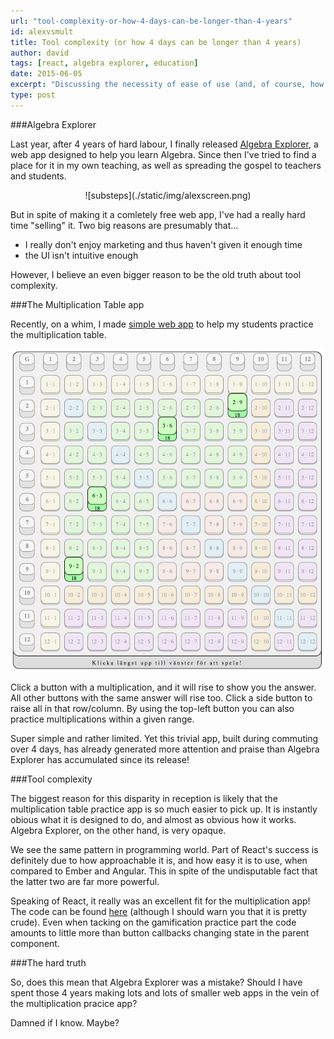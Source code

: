 ```yaml
---
url: "tool-complexity-or-how-4-days-can-be-longer-than-4-years"
id: alexvsmult
title: Tool complexity (or how 4 days can be longer than 4 years)
author: david
tags: [react, algebra explorer, education]
date: 2015-06-05
excerpt: "Discussing the necessity of ease of use (and, of course, how great React is)"
type: post
---
```



###Algebra Explorer

Last year, after 4 years of hard labour, I finally released [Algebra Explorer](../algebra-explorer-a-symbolic-calculator-web-app/), a web app designed to help you learn Algebra. Since then I've tried to find a place for it in my own teaching, as well as spreading the gospel to teachers and students.

<p style='text-align:center;'>
![substeps](./static/img/alexscreen.png)
</p>

But in spite of making it a comletely free web app, I've had a really hard time "selling" it. Two big reasons are presumably that...

*    I really don't enjoy marketing and thus haven't given it enough time
*    the UI isn't intuitive enough

However, I believe an even bigger reason to be the old truth about tool complexity.

###The Multiplication Table app

Recently, on a whim, I made [simple web app](http://blog.krawaller.se/multhelp/) to help my students practice the multiplication table.

![Multiplication table practice](./static/img/mult.png)

Click a button with a multiplication, and it will rise to show you the answer. All other buttons with the same answer will rise too. Click a side button to raise all in that row/column. By using the top-left button you can also practice multiplications within a given range.

Super simple and rather limited. Yet this trivial app, built during commuting over 4 days, has already generated more attention and praise than Algebra Explorer has accumulated since its release!


###Tool complexity

The biggest reason for this disparity in reception is likely that the multiplication table practice app is so much easier to pick up. It is instantly obious what it is designed to do, and almost as obvious how it works. Algebra Explorer, on the other hand, is very opaque. 

We see the same pattern in programming world. Part of React's success is definitely due to how approachable it is, and how easy it is to use, when compared to Ember and Angular. This in spite of the undisputable fact that the latter two are far more powerful.

Speaking of React, it really was an excellent fit for the multiplication app! The code can be found [here](https://github.com/krawaller/multhelp) (although I should warn you that it is pretty crude). Even when tacking on the gamification practice part the code amounts to little more than button callbacks changing state in the parent component.

###The hard truth

So, does this mean that Algebra Explorer was a mistake? Should I have spent those 4 years making lots and lots of smaller web apps in the vein of the multiplication pracice app?

Damned if I know. Maybe?


